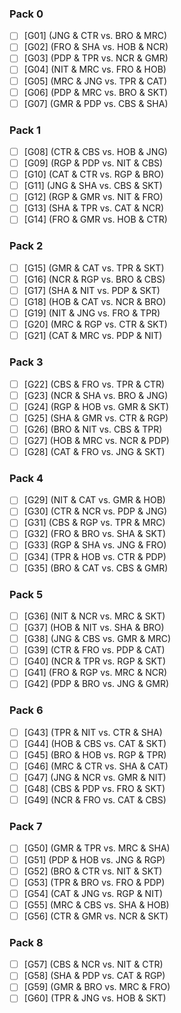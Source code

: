 ### Pack 0

-   [ ] [G01] (JNG & CTR vs. BRO & MRC)
-   [ ] [G02] (FRO & SHA vs. HOB & NCR)
-   [ ] [G03] (PDP & TPR vs. NCR & GMR)
-   [ ] [G04] (NIT & MRC vs. FRO & HOB)
-   [ ] [G05] (MRC & JNG vs. TPR & CAT)
-   [ ] [G06] (PDP & MRC vs. BRO & SKT)
-   [ ] [G07] (GMR & PDP vs. CBS & SHA)

### Pack 1

-   [ ] [G08] (CTR & CBS vs. HOB & JNG)
-   [ ] [G09] (RGP & PDP vs. NIT & CBS)
-   [ ] [G10] (CAT & CTR vs. RGP & BRO)
-   [ ] [G11] (JNG & SHA vs. CBS & SKT)
-   [ ] [G12] (RGP & GMR vs. NIT & FRO)
-   [ ] [G13] (SHA & TPR vs. CAT & NCR)
-   [ ] [G14] (FRO & GMR vs. HOB & CTR)

### Pack 2

-   [ ] [G15] (GMR & CAT vs. TPR & SKT)
-   [ ] [G16] (NCR & RGP vs. BRO & CBS)
-   [ ] [G17] (SHA & NIT vs. PDP & SKT)
-   [ ] [G18] (HOB & CAT vs. NCR & BRO)
-   [ ] [G19] (NIT & JNG vs. FRO & TPR)
-   [ ] [G20] (MRC & RGP vs. CTR & SKT)
-   [ ] [G21] (CAT & MRC vs. PDP & NIT)

### Pack 3

-   [ ] [G22] (CBS & FRO vs. TPR & CTR)
-   [ ] [G23] (NCR & SHA vs. BRO & JNG)
-   [ ] [G24] (RGP & HOB vs. GMR & SKT)
-   [ ] [G25] (SHA & GMR vs. CTR & RGP)
-   [ ] [G26] (BRO & NIT vs. CBS & TPR)
-   [ ] [G27] (HOB & MRC vs. NCR & PDP)
-   [ ] [G28] (CAT & FRO vs. JNG & SKT)

### Pack 4

-   [ ] [G29] (NIT & CAT vs. GMR & HOB)
-   [ ] [G30] (CTR & NCR vs. PDP & JNG)
-   [ ] [G31] (CBS & RGP vs. TPR & MRC)
-   [ ] [G32] (FRO & BRO vs. SHA & SKT)
-   [ ] [G33] (RGP & SHA vs. JNG & FRO)
-   [ ] [G34] (TPR & HOB vs. CTR & PDP)
-   [ ] [G35] (BRO & CAT vs. CBS & GMR)

### Pack 5

-   [ ] [G36] (NIT & NCR vs. MRC & SKT)
-   [ ] [G37] (HOB & NIT vs. SHA & BRO)
-   [ ] [G38] (JNG & CBS vs. GMR & MRC)
-   [ ] [G39] (CTR & FRO vs. PDP & CAT)
-   [ ] [G40] (NCR & TPR vs. RGP & SKT)
-   [ ] [G41] (FRO & RGP vs. MRC & NCR)
-   [ ] [G42] (PDP & BRO vs. JNG & GMR)

### Pack 6

-   [ ] [G43] (TPR & NIT vs. CTR & SHA)
-   [ ] [G44] (HOB & CBS vs. CAT & SKT)
-   [ ] [G45] (BRO & HOB vs. RGP & TPR)
-   [ ] [G46] (MRC & CTR vs. SHA & CAT)
-   [ ] [G47] (JNG & NCR vs. GMR & NIT)
-   [ ] [G48] (CBS & PDP vs. FRO & SKT)
-   [ ] [G49] (NCR & FRO vs. CAT & CBS)

### Pack 7

-   [ ] [G50] (GMR & TPR vs. MRC & SHA)
-   [ ] [G51] (PDP & HOB vs. JNG & RGP)
-   [ ] [G52] (BRO & CTR vs. NIT & SKT)
-   [ ] [G53] (TPR & BRO vs. FRO & PDP)
-   [ ] [G54] (CAT & JNG vs. RGP & NIT)
-   [ ] [G55] (MRC & CBS vs. SHA & HOB)
-   [ ] [G56] (CTR & GMR vs. NCR & SKT)

### Pack 8

-   [ ] [G57] (CBS & NCR vs. NIT & CTR)
-   [ ] [G58] (SHA & PDP vs. CAT & RGP)
-   [ ] [G59] (GMR & BRO vs. MRC & FRO)
-   [ ] [G60] (TPR & JNG vs. HOB & SKT)
